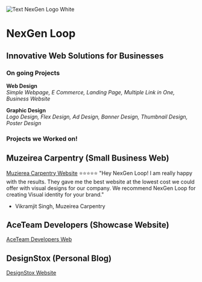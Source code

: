 ![Text NexGen Logo White](https://github.com/NexGenLoop/NexGenLoop/assets/167745884/59bcb95b-f73a-42ae-b422-3dcab555ffe7)

# NexGen Loop
## Innovative Web Solutions for Businesses

### On going Projects

**Web Design**  
*Simple Webpage, E Commerce, Landing Page, Multiple Link in One, Business Website*

**Graphic Design**  
*Logo Design, Flex Design, Ad Design, Banner Design, Thumbnail Design, Poster Design*

### Projects we Worked on!

## Muzeirea Carpentry (Small Business Web)

[Muzierea Carpentry Website](https://muzeireacarpentry.com/)
⭐⭐⭐⭐⭐
"Hey NexGen Loop! I am really happy with the results. They gave me the best website at the lowest cost we could offer with visual designs for our company. We recommend NexGen Loop for creating Visual identity for your brand."
- Vikramjit Singh, Muzeirea Carpentry

## AceTeam Developers (Showcase Website)

[AceTeam Developers Web](https://aceteamdevelopers.netlify.app/)

## DesignStox (Personal Blog)

[DesignStox Website](https://designstox.netlify.app/)

